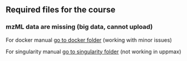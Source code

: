 ## Required files for the course
### mzML data are missing (big data, cannot upload)


For docker manual [go to docker folder](materials/docker) (working with minor issues)

For singularity manual [go to singularity folder](materials/singularity) (not working in uppmax)
